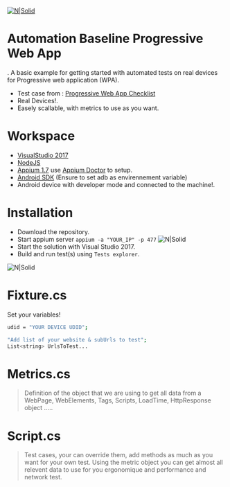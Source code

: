 [![N|Solid](https://testingasaservice.io/img/logo-testingdigital-by-ByronGroup.png)](https://testingdigital.com/)
# Automation Baseline Progressive Web App 
. A basic example for getting started with automated tests on real devices for Progressive web application (WPA).

  - Test case from : [Progressive Web App Checklist]
  - Real Devices!.
  - Easely scallable, with metrics to use as you want.

# Workspace

  - [VisualStudio 2017]
  - [NodeJS]
  - [Appium 1.7] use [Appium Doctor] to setup.
  - [Android SDK] (Ensure to set adb as envirennement variable)
  - Android device with developer mode and connected to the machine!.
  
# Installation
  - Download the repository. 
  - Start appium server `appium -a "YOUR_IP" -p 477`
   ![N|Solid](https://imgur.com/KOa4Ygi.png)
  - Start the solution with Visual Studio 2017.
  - Build and run test(s) using `Tests explorer`. 
  
   ![N|Solid](https://imgur.com/rFaA8ik.png)

# Fixture.cs
Set your variables! 
```sh
udid = "YOUR DEVICE UDID";
```
```sh
"Add list of your website & subUrls to test";
List<string> UrlsToTest... 
```
# Metrics.cs
>Definition of the object that we are using to get all data from a WebPage, WebElements, Tags, Scripts, LoadTime, HttpResponse object .....

# Script.cs
>Test cases, your can override them, add methods as much as you want for your own test.
>Using the metric object you can get almost all relevent data to use for you ergonomique and performance and network test.

   [Progressive Web App Checklist]: <https://developers.google.com/web/progressive-web-apps/checklist>
   [VisualStudio 2017]: <https://www.visualstudio.com/fr/downloads/?rr=https%3A%2F%2Fwww.google.fr%2F>
   [Appium 1.7]: <https://libraries.io/npm/appium/1.7.1>
   [Appium doctor]: <https://libraries.io/npm/appium-doctor/>
   [NodeJs]: <https://nodejs.org/en/>
   [Android SDK]: <https://developer.android.com/studio/index.html>



